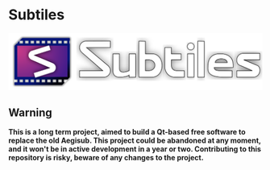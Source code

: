 # Subtiles

![Icon](media/subtiles-logo.svg)

## Warning

**This is a long term project, aimed to build a Qt-based free software to replace the old Aegisub. This project could be abandoned at any moment, and it won't be in active development in a year or two. Contributing to this repository is risky, beware of any changes to the project.**
